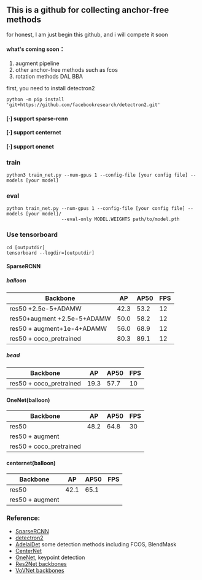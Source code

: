 ## This is a github for collecting anchor-free methods 


for honest, I am just begin this github, and i will compete it soon
#### what's coming soon：
1. augment pipeline  
2. other anchor-free methods such as  fcos
3. rotation methods DAL BBA

first, you need to install detectron2
```
python -m pip install 'git+https://github.com/facebookresearch/detectron2.git'
```
#### [·] support sparse-rcnn
#### [·] support centernet
#### [·] support onenet

### train 
```
python3 train_net.py --num-gpus 1 --config-file [your config file] --models [your model]
```

### eval
```
python train_net.py --num-gpus 1 --config-file [your config file] --models [your model]/ 
                    --eval-only MODEL.WEIGHTS path/to/model.pth
```
### Use tensorboard 
```
cd [outputdir]
tensorboard --logdir=[outputdir]
```
#### SparseRCNN
##### balloon

| Backbone                 |    AP        |  AP50    |  FPS|
| ----------------         | ---------------- | -------------- | ----- |
| res50     +2.5e-5+ADAMW            | 42.3     |    53.2      | 12  |
| res50+augment +2.5e-5+ADAMW    |     50.0     |    58.2      |    12   |       
| res50 + augment+1e-4+ADAMW  |        56.0    |        68.9  |     12  |
| res50 + coco_pretrained| 80.3             |     89.1        |     12  | 
##### bead
| Backbone                 |    AP        |  AP50    |  FPS|
| ----------------         | ---------------- | -------------- | ----- |
| res50 + coco_pretrained| 19.3             |     57.7        |     10  | 

#### OneNet(balloon)
| Backbone                 |   AP     |  AP50    | FPS |
| ----------------         | ---------------- | -------------- | ----- |
| res50                  | 48.2            |      64.8          |   30     |
| res50 + augment        |                  |                 |        |
| res50 + coco_pretrained|                  |                 |       | 

#### centernet(balloon)

| Backbone                 |   AP    |  AP50    | FPS |
| ----------------         | ---------------- | -------------- | ----- |
| res50                  | 42.1            |      65.1          |        |
| res50 + augment        |                  |                 |         |


### Reference:  
+ [SparseRCNN](https://github.com/PeizeSun/SparseR-CNN)  
+ [detectron2](https://github.com/facebookresearch/detectron2)  
+ [AdelaiDet](https://github.com/aim-uofa/adet) some detection methods including FCOS, BlendMask
+ [CenterNet](https://github.com/JDAI-CV/centerX)  
+ [OneNet](https://github.com/PeizeSun/OneNet), keypoint detection 
+ [Res2Net backbones](https://github.com/Res2Net/Res2Net-detectron2)
+ [VoVNet backbones](https://github.com/youngwanLEE/vovnet-detectron2)  


